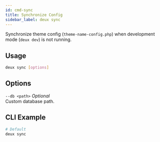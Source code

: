 ```yaml
---
id: cmd-sync
title: Synchronize Config
sidebar_label: deux sync
---
```


Synchronize theme config (`theme-name-config.php`) when development mode (`deux dev`) is not running.

## Usage
```bash
deux sync [options]
```

## Options
`--db <path>` *Optional*  
Custom database path.

## CLI Example
```bash
# Default
deux sync
```

